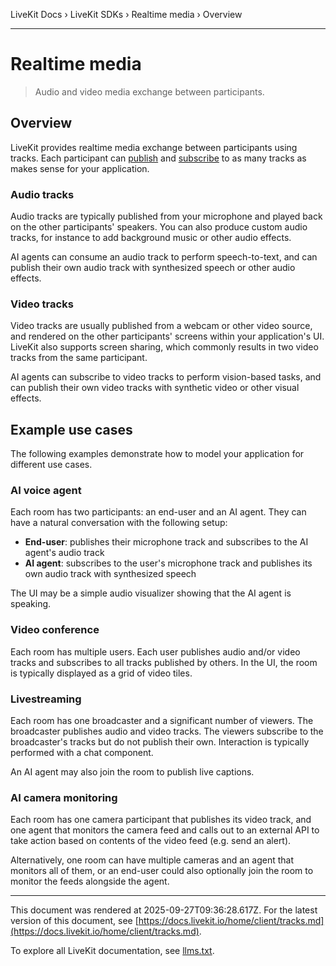 LiveKit Docs › LiveKit SDKs › Realtime media › Overview

---

# Realtime media

> Audio and video media exchange between participants.

## Overview

LiveKit provides realtime media exchange between participants using tracks. Each participant can [publish](https://docs.livekit.io/home/client/tracks/publish.md) and [subscribe](https://docs.livekit.io/home/client/tracks/subscribe.md) to as many tracks as makes sense for your application.

### Audio tracks

Audio tracks are typically published from your microphone and played back on the other participants' speakers. You can also produce custom audio tracks, for instance to add background music or other audio effects.

AI agents can consume an audio track to perform speech-to-text, and can publish their own audio track with synthesized speech or other audio effects.

### Video tracks

Video tracks are usually published from a webcam or other video source, and rendered on the other participants' screens within your application's UI. LiveKit also supports screen sharing, which commonly results in two video tracks from the same participant.

AI agents can subscribe to video tracks to perform vision-based tasks, and can publish their own video tracks with synthetic video or other visual effects.

## Example use cases

The following examples demonstrate how to model your application for different use cases.

### AI voice agent

Each room has two participants: an end-user and an AI agent. They can have a natural conversation with the following setup:

- **End-user**: publishes their microphone track and subscribes to the AI agent's audio track
- **AI agent**: subscribes to the user's microphone track and publishes its own audio track with synthesized speech

The UI may be a simple audio visualizer showing that the AI agent is speaking.

### Video conference

Each room has multiple users. Each user publishes audio and/or video tracks and subscribes to all tracks published by others. In the UI, the room is typically displayed as a grid of video tiles.

### Livestreaming

Each room has one broadcaster and a significant number of viewers. The broadcaster publishes audio and video tracks. The viewers subscribe to the broadcaster's tracks but do not publish their own. Interaction is typically performed with a chat component.

An AI agent may also join the room to publish live captions.

### AI camera monitoring

Each room has one camera participant that publishes its video track, and one agent that monitors the camera feed and calls out to an external API to take action based on contents of the video feed (e.g. send an alert).

Alternatively, one room can have multiple cameras and an agent that monitors all of them, or an end-user could also optionally join the room to monitor the feeds alongside the agent.

---

This document was rendered at 2025-09-27T09:36:28.617Z.
For the latest version of this document, see [https://docs.livekit.io/home/client/tracks.md](https://docs.livekit.io/home/client/tracks.md).

To explore all LiveKit documentation, see [llms.txt](https://docs.livekit.io/llms.txt).